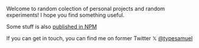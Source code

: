 Welcome to random colection of personal projects and random experiments! I hope you find something useful.

Some stuff is also [published in NPM](https://www.npmjs.com/~samuelsh)

If you can get in touch, you can find me on former Twitter 𝕏 [@typesamuel](https://twitter.com/TypeSamuel)
